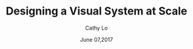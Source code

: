 ---
date: June 07,2017
title: Designing a Visual System at Scale
author: Cathy Lo
link: https://medium.com/elegant-tools/designing-a-visual-system-at-scale-d275259e17d
description: Not every experience across every Facebook business and consumer product strikes a perfect balance between distinctiveness and unity with the overall Facebook experience. But the visual system has helped us make a big leap toward that goal.
tags:
- process

# ================================
# ARTICLE TAGS AVAILABLE
# ================================
# - animation
# - code
# - contribution
# - design-tokens
# - figma
# - leadership
# - patterns
# - process
# - sketch
# ================================
---